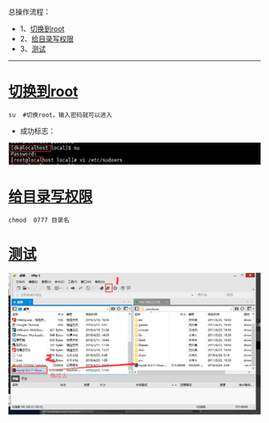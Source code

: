 总操作流程：
- 1、[切换到root](#Linux-01)
- 2、[给目录写权限](#Linux-02)
- 3、[测试](#Linux-03)

----------

# <a name="Linux-01" href="#" >切换到root</a>
```
su  #切换root，输入密码就可以进入
```
- 成功标志：

![](image/13-1.png)
# <a name="Linux-02" href="#" >给目录写权限</a>
```
chmod  0777 目录名
```
# <a name="Linux-03" href="#" >测试</a>
![](image/13-2.png)